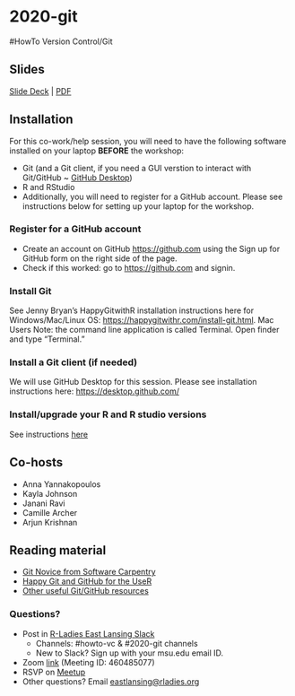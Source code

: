 # 2020-git
#HowTo Version Control/Git

## Slides
[Slide Deck](https://docs.google.com/presentation/d/12Lgw7SmnUPdvChEJLcqj-eT2wa7Ca2s85vLPe7knmiQ/edit#slide=id.p) | [PDF](https://github.com/rladies-eastlansing/2020-git/blob/master/2020-howto-git.pdf)

## Installation
For this co-work/help session, you will need to have the following software installed on your laptop **BEFORE** the workshop:
* Git (and a Git client, if you need a GUI verstion to interact with Git/GitHub ~ [GitHub Desktop](https://desktop.github.com/))
* R and RStudio
* Additionally, you will need to register for a GitHub account. Please see instructions below for setting up your laptop for the workshop.

### Register for a GitHub account
* Create an account on GitHub https://github.com using the Sign up for GitHub form on the right side of the page.
* Check if this worked: go to https://github.com and signin.

### Install Git
See Jenny Bryan’s HappyGitwithR installation instructions here for Windows/Mac/Linux OS: https://happygitwithr.com/install-git.html. Mac Users Note: the command line application is called Terminal. Open finder and type “Terminal.” 

### Install a Git client (if needed)
We will use GitHub Desktop for this session. Please see installation instructions here: https://desktop.github.com/  

### Install/upgrade your R and R studio versions
See instructions [here](https://github.com/rladies-eastlansing/meetup-presentations/blob/master/presentations/R_Rstudio_setup_instructions.md)

## Co-hosts
- Anna Yannakopoulos
- Kayla Johnson
- Janani Ravi
- Camille Archer
- Arjun Krishnan

## Reading material
- [Git Novice from Software Carpentry](https://swcarpentry.github.io/git-novice/)
- [Happy Git and GitHub for the UseR](https://happygitwithr.com/)
- [Other useful Git/GitHub resources](https://jananiravi.github.io/post/git-links/git-github-links/)

### Questions?
- Post in [R-Ladies East Lansing Slack](https://rladies-eastlansing.slack.com)
  - Channels: #howto-vc & #2020-git channels
  - New to Slack? Sign up with your msu.edu email ID.
- Zoom [link](https://msu.zoom.us/j/460485077) (Meeting ID: 460485077)
- RSVP on [Meetup](https://www.meetup.com/rladies-eastlansing/events/268096029/)
- Other questions? Email eastlansing@rladies.org
